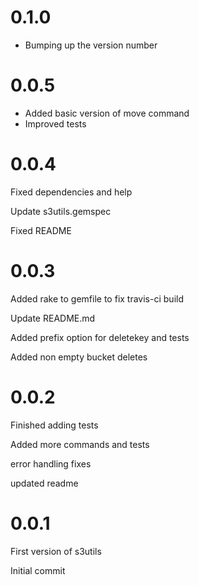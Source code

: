 # 0.1.0
* Bumping up the version number
# 0.0.5
* Added basic version of move command
* Improved tests

# 0.0.4
Fixed dependencies and help

Update s3utils.gemspec

Fixed README
# 0.0.3

Added rake to gemfile to fix travis-ci build

Update README.md

Added prefix option for deletekey and tests

Added non empty bucket deletes
# 0.0.2
Finished adding tests

Added more commands and tests

error handling fixes

updated readme
# 0.0.1

First version of s3utils

Initial commit

